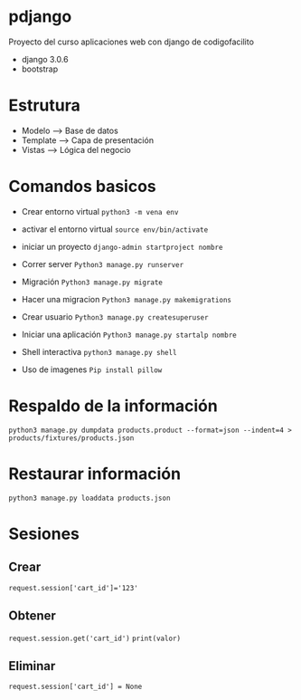 # pdjango
Proyecto del curso  aplicaciones web con django de codigofacilito 

- django 3.0.6
- bootstrap

# Estrutura
- Modelo —> Base de datos
- Template —> Capa de presentación 
- Vistas —> Lógica del negocio

# Comandos basicos 
- Crear entorno virtual `python3 -m vena env`
- activar el entorno virtual `source env/bin/activate`
- iniciar un proyecto `django-admin startproject nombre`
- Correr server `Python3 manage.py runserver`
- Migración `Python3 manage.py migrate`
- Hacer una migracion `Python3 manage.py makemigrations`
- Crear usuario	`Python3 manage.py createsuperuser`

- Iniciar una aplicación `Python3 manage.py startalp nombre`
- Shell interactiva `python3 manage.py shell`
- Uso de imagenes `Pip install pillow`

# Respaldo de la información 
`python3 manage.py dumpdata products.product --format=json --indent=4 > products/fixtures/products.json`

# Restaurar información
`python3 manage.py loaddata products.json`

# Sesiones 

## Crear 
`request.session['cart_id']='123'`

## Obtener
`request.session.get('cart_id')`
`print(valor)`

## Eliminar 
`request.session['cart_id'] = None`